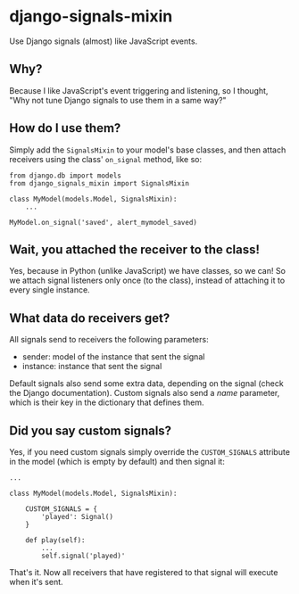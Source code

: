 # django-signals-mixin

Use Django signals (almost) like JavaScript events.

## Why?

Because I like JavaScript's event triggering and listening, so I thought, "Why
not tune Django signals to use them in a same way?"

## How do I use them?

Simply add the `SignalsMixin` to your model's base classes, and then attach
receivers using the class' `on_signal` method, like so:

```
from django.db import models
from django_signals_mixin import SignalsMixin

class MyModel(models.Model, SignalsMixin):
    ...

MyModel.on_signal('saved', alert_mymodel_saved)
```

## Wait, you attached the receiver to the class!

Yes, because in Python (unlike JavaScript) we have classes, so we can! So we
attach signal listeners only once (to the class), instead of attaching it to
every single instance.

## What data do receivers get?

All signals send to receivers the following parameters:

* sender: model of the instance that sent the signal
* instance: instance that sent the signal

Default signals also send some extra data, depending on the signal (check the Django
documentation). Custom signals also send a *name* parameter, which is their key
in the dictionary that defines them.

## Did you say custom signals?

Yes, if you need custom signals simply override the `CUSTOM_SIGNALS` attribute
in the model (which is empty by default) and then signal it:

```
...

class MyModel(models.Model, SignalsMixin):

    CUSTOM_SIGNALS = {
        'played': Signal()
    }

    def play(self):
        ...
        self.signal('played)'
```

That's it. Now all receivers that have registered to that signal will execute
when it's sent.
